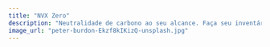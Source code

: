 ```yaml
---
title: "NVX Zero"
description: "Neutralidade de carbono ao seu alcance. Faça seu inventário de gases de efeito estufa e encontre parceiros para minimizar sua pegada. "
image_url: "peter-burdon-Ekzf8kIKizQ-unsplash.jpg"
---
```


